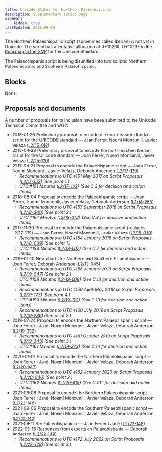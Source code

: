 ```yaml
---
title: Unicode Status for Northern Palaeohispanic
description: Supplementary script page
sidebar:
    hidden: true
lastUpdated: 2025-09-29
---
```


The Northern Palaeohispanic script (sometimes called Iberian) is not yet in Unicode. The script has a tentative allocation at U+10200..U+1023F in the [Roadmap to the SMP](http://www.unicode.org/roadmaps/smp/) for the Unicode Standard. 

The Palaeohispanic script is being disunified into two scripts: Northern Palaeohispanic and Southern Palaeohispanic.

## Blocks

None.

## Proposals and documents

A number of proposals for its inclusion have been submitted to the Unicode Technical Committee and WG2:
- 2015-01-26 Preliminary proposal to encode the north-eastern Iberian script for the UNICODE standard — Joan Ferrer, Noemí Moncunill, Javier Velaza ([L2/15-012](http://www.unicode.org/cgi-bin/GetMatchingDocs.pl?L2/15-012))
- 2015-04-23 Preliminary proposal to encode the north-eastern Iberian script for the Unicode standard — Joan Ferrer, Noemí Moncunill, Javier Velaza ([L2/15-120](http://www.unicode.org/cgi-bin/GetMatchingDocs.pl?L2/15-120))
- 2017-04-21 Proposal to encode the Palaeohispanic script — Joan Ferrer, Noemí Moncunill, Javier Velaza, Deborah Anderson ([L2/17-129](http://www.unicode.org/cgi-bin/GetMatchingDocs.pl?L2/17-129))
  - _Recommendations to UTC #151 May 2017 on Script Proposals ([L2/17-153](http://www.unicode.org/cgi-bin/GetMatchingDocs.pl?L2/17-153)) (See point 1.)_
  - _UTC #151 Minutes ([L2/17-103](http://www.unicode.org/L2/L2017/17103.htm)) (See C.3 for decision and action items)_
- 2018-08-04 Proposal to encode the Palaeohispanic script — Joan Ferrer, Noemí Moncunill, Javier Velaza, Deborah Anderson ([L2/18-283](http://www.unicode.org/cgi-bin/GetMatchingDocs.pl?L2/18-283))
  - _Recommendations to UTC #157 September 2018 on Script Proposals ([L2/18-300](http://www.unicode.org/L2/L2018/18300-script-ad-hoc-rec.pdf)) (See point 2.)_
  - _UTC #157 Minutes ([L2/18-272](http://www.unicode.org/L2/L2018/18272.htm)) (See C.8 for decision and action items)_
- 2017-11-30 Proposal to encode the Palaeohispanic script (replaces L2/17-129) — Joan Ferrer, Noemí Moncunill, Javier Velaza ([L2/18-030](http://www.unicode.org/cgi-bin/GetMatchingDocs.pl?L2/18-030))
  - _Recommendations to UTC #154 January 2018 on Script Proposals ([L2/18-039](http://www.unicode.org/cgi-bin/GetMatchingDocs.pl?L2/18-039)) (See point 1.)_
  - _UTC #154 Minutes ([L2/18-007](http://www.unicode.org/L2/L2018/18007.htm)) (See C.7 for decision and action items)_
- 2019-01-10 New charts for Northern and Southern Palaeohispanic — Joan Ferrer, Deborah Anderson ([L2/19-045](http://www.unicode.org/cgi-bin/GetMatchingDocs.pl?L2/19-045))
  - _Recommendations to UTC #158 January 2019 on Script Proposals ([L2/19-047](https://www.unicode.org/L2/L2019/19047-script-adhoc-recs.pdf)) (See point 2.)_
  - _UTC #158 Minutes ([L2/19-008](https://www.unicode.org/L2/L2019/19008.htm)) (See C.13 for decision and action items)_
  - _Recommendations to UTC #159 April-May 2019 on Script Proposals ([L2/19-173](http://www.unicode.org/L2/L2019/19173-script-adhoc-recs.pdf)) (See point 4.)_
  - _UTC #159 Minutes ([L2/19-122](http://www.unicode.org/L2/L2019/19122.htm)) (See C.18 for decision and action items)_
  - _Recommendations to UTC #160 July 2019 on Script Proposals ([L2/19-286](https://www.unicode.org/L2/L2019/19286-script-recs.pdf)) (See point 2.)_
- 2019-07-24 Proposal to encode the Northern Palaeohispanic script — Joan Ferrer i Jané, Noemí  Moncunill,  Javier Velaza, Deborah Anderson ([L2/19-332](http://www.unicode.org/cgi-bin/GetMatchingDocs.pl?L2/19-332))
  - _Recommendations to UTC #161 October 2019 on Script Proposals ([L2/19-343](http://www.unicode.org/L2/L2019/19343-script-adhoc-recs.pdf)) (See point 3.)_
  - _UTC #161 Minutes ([L2/19-323](https://www.unicode.org/L2/L2019/19323.htm)) (See C.10 for decision and action items)_
- 2020-01-01 Proposal to encode the Northern Palaeohispanic script — Joan Ferrer i Jané, Noemí Moncunill, Javier Velaza, Deborah Anderson ([L2/20-047](http://www.unicode.org/cgi-bin/GetMatchingDocs.pl?L2/20-047))
  - _Recommendations to UTC #162 January 2020 on Script Proposals ([L2/20-046](http://www.unicode.org/L2/L2020/20046-script-adhoc-rept.pdf)) (See point 2.)_
  - _UTC #162 Minutes ([L2/20-015](http://www.unicode.org/L2/L2020/20015.htm)) (See C.10.1 for decision and action items)_
- 2021-09-06 Proposal to encode the Northern Palaeohispanic script — Joan Ferrer i Jané, Noemí Moncunill, Javier Velaza, Deborah Anderson ([L2/22-146](http://www.unicode.org/cgi-bin/GetMatchingDocs.pl?L2/22-146))
- 2021-09-06 Proposal to encode the Southern Palaeohispanic script — Joan Ferrer i Jané, Noemí Moncunill, Javier Velaza, Deborah Anderson ([L2/22-147](http://www.unicode.org/cgi-bin/GetMatchingDocs.pl?L2/22-147))
- 2021-09-11 Re: Palaeohispanic o — Joan Ferrer i Jané ([L2/22-148](http://www.unicode.org/cgi-bin/GetMatchingDocs.pl?L2/22-148))
- 2022-05-16 Responses from experts on Palaeohispanic — Deborah Anderson ([L2/22-149](http://www.unicode.org/cgi-bin/GetMatchingDocs.pl?L2/22-149))
  - _Recommendations to UTC #172 July 2022 on Script Proposals ([L2/22-128](http://www.unicode.org/cgi-bin/GetMatchingDocs.pl?L2/22-128)) (See point 3.)_
